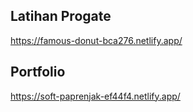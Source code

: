## Latihan Progate
https://famous-donut-bca276.netlify.app/
## Portfolio
https://soft-paprenjak-ef44f4.netlify.app/